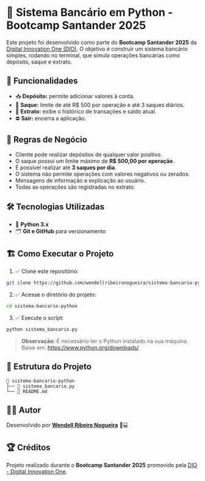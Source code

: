 
# 🏦 Sistema Bancário em Python - **Bootcamp Santander 2025**

Este projeto foi desenvolvido como parte do **Bootcamp Santander 2025** da [Digital Innovation One (DIO)](https://www.dio.me/). O objetivo é construir um sistema bancário simples, rodando no terminal, que simula operações bancárias como depósito, saque e extrato.

## 🚀 Funcionalidades

- 📥 **Depósito:** permite adicionar valores à conta.
- 💸 **Saque:** limite de até R$ 500 por operação e até 3 saques diários.
- 📑 **Extrato:** exibe o histórico de transações e saldo atual.
- ⛔ **Sair:** encerra a aplicação.

## 📜 Regras de Negócio

- Cliente pode realizar depósitos de qualquer valor positivo.
- O saque possui um limite máximo de **R$ 500,00 por operação**.
- É possível realizar até **3 saques por dia**.
- O sistema não permite operações com valores negativos ou zerados.
- Mensagens de informação e explicação ao usuário.
- Todas as operações são registradas no extrato.

## 🛠️ Tecnologias Utilizadas

- 🐍 **Python 3.x**
- 🗂️ **Git e GitHub** para versionamento

## 🏗️ Como Executar o Projeto

1. ✅ Clone este repositório:

```bash
git clone https://github.com/wendellribeironogueira/sistema-bancario-python.git
```

2. ✅ Acesse o diretório do projeto:

```bash
cd sistema-bancario-python
```

3. ✅ Execute o script:

```bash
python sistema_bancario.py
```

> **Observação:** É necessário ter o Python instalado na sua máquina. Baixe em: https://www.python.org/downloads/

## 📂 Estrutura do Projeto

```
📁 sistema-bancario-python
├── 📄 sistema_bancario.py
└── 📄 README.md
```

## 👨‍💻 Autor

Desenvolvido por [**Wendell Ribeiro Nogueira**](https://www.linkedin.com/in/wendell-ribeiro-nogueira-2a285723/) 🧠💻

## 🏆 Créditos

Projeto realizado durante o **Bootcamp Santander 2025** promovido pela [DIO - Digital Innovation One](https://www.dio.me/).
